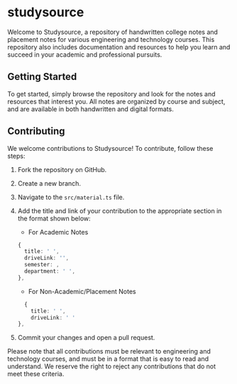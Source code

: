 # studysource

Welcome to Studysource, a repository of handwritten college notes and placement notes for various engineering and technology courses. This repository also includes documentation and resources to help you learn and succeed in your academic and professional pursuits.

## Getting Started

To get started, simply browse the repository and look for the notes and resources that interest you. All notes are organized by course and subject, and are available in both handwritten and digital formats.
## Contributing

We welcome contributions to Studysource! To contribute, follow these steps:

1. Fork the repository on GitHub.
2. Create a new branch.
3. Navigate to the `src/material.ts` file.
4. Add the title and link of your contribution to the appropriate section in the format shown below:
   - For Academic Notes
    ```typescript
    {
      title: ' ',
      driveLink: '',
      semester: ,
      department: ' ',
    },
    ```
   - For Non-Academic/Placement Notes
    ```typescript
      {
        title: ' ',
        driveLink: ' '
   },
    ```

5. Commit your changes and open a pull request.

Please note that all contributions must be relevant to engineering and technology courses, and must be in a format that is easy to read and understand. We reserve the right to reject any contributions that do not meet these criteria.
